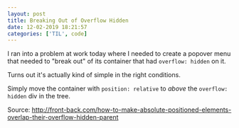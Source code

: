 ```yaml
---
layout: post
title: Breaking Out of Overflow Hidden
date: 12-02-2019 18:21:57
categories: ['TIL', code]
---
```


I ran into a problem at work today where I needed to create a popover menu that needed to "break out" of its container that had `overflow: hidden` on it.

Turns out it's actually kind of simple in the right conditions.

Simply move the container with `position: relative` to _above_ the `overflow: hidden` div in the tree.

Source: http://front-back.com/how-to-make-absolute-positioned-elements-overlap-their-overflow-hidden-parent